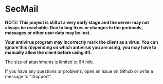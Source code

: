 # SecMail

**NOTE: This project is still at a very early stage and the server may not always be reachable. Due to bug fixes or changes to the protocols, messages or other user data may be lost.**

**Your antivirus program may incorrectly mark the client as a virus. You can ignore this (depending on which antivirus you are using, you may have to manually allow the client before using it!).**

The size of attachments is limited to 64 mib.

If you have any questions or problems, open an issue on Github or write a message to ":Support".
